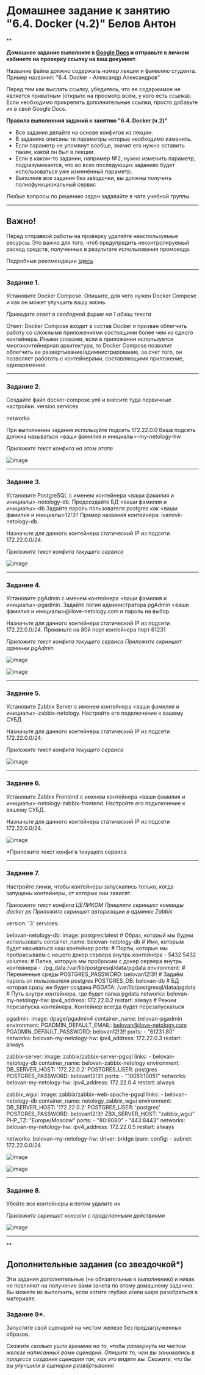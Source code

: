 # Домашнее задание к занятию "6.4. Docker (ч.2)" Белов Антон

**

**Домашнее задание выполните в [Google Docs](https://docs.google.com/) и отправьте в личном кабинете на проверку ссылку на ваш документ.** 

Название файла должно содержать номер лекции и фамилию студента. Пример названия: "6.4. Docker - Александр Александров"

Перед тем как выслать ссылку, убедитесь, что ее содержимое не является приватным (открыто на просмотр всем, у кого есть ссылка). Если необходимо прикрепить дополнительные ссылки, просто добавьте их в свой Google Docs.

**Правила выполнения заданий к занятию "6.4. Docker (ч.2)"**

- Все задания делайте на основе конфигов из лекции. 
- В заданиях описаны те параметры которые необходимо изменить. 
- Если параметр не упомянут вообще, значит его нужно оставить таким, какой он был в лекции. 
- Если в каком-то задании, например №2, нужно изменить параметр, подразумевается, что во всех последующих заданиях будет использоваться  уже изменённый параметр.
- Выполнив все задания без звёздочки, вы должны получить полнофункциональный сервис

Любые вопросы по решению задач задавайте в чате учебной группы.

---

 

## Важно!

Перед отправкой работы на проверку удаляйте неиспользуемые ресурсы.
Это важно для того, чтоб предупредить неконтролируемый расход средств, полученных в результате использования промокода.

Подробные рекомендации [здесь](https://github.com/netology-code/sdvps-homeworks/tree/main/recommend)

---

### Задание 1. 

Установите Docker Compose. Опишите, для чего нужен Docker Compose и как он может улучшить вашу жизнь.

*Приведите ответ в свободной форме на 1 абзац текста*

Ответ: Docker Compose входит в состав Docker и призван облегчить работу со сложными приложениями состоящими более чем из одного контейнера. Иными словами, если в приложении используется многоконтейнерная архитектура, то Docker Compose позволит облегчить ее развертывание/адимнистрирование, за счет того, он позволяет работать с контейнерами, составляющими приложение, одновременно.

---

### Задание 2. 

Создайте файл docker-compose.yml и внесите туда первичные настройки. 
version
services

networks

При выполнении задания используйте подсеть 172.22.0.0
Ваша подсеть должна называться <ваши фамилия и инициалы>-my-netology-hw

*Приложите текст конфига на этом этапе*

![image](https://user-images.githubusercontent.com/107868869/204356669-694ebd94-2807-4d06-a50e-6c1bd8878620.png)

---

### Задание 3. 

Установите PostgreSQL с именем контейнера <ваши фамилия и инициалы>-netology-db. 
Предсоздайте БД <ваши фамилия и инициалы>-db
Задайте пароль пользователя postgres как <ваши фамилия и инициалы>12!3!!
Пример названия контейнера: ivanovii-netology-db.

Назначьте для данного контейнера статический IP из подсети 172.22.0.0/24.

*Приложите текст конфига текущего сервиса*

![image](https://user-images.githubusercontent.com/107868869/204368530-5ee0b5c6-98c0-4c60-abfd-4cbe194cdbf2.png)

---

### Задание 4. 

Установите pgAdmin с именем контейнера <ваши фамилия и инициалы>-pgadmin. 
Задайте логин администратора pgAdmin <ваши фамилия и инициалы>@ilove-netology.com и пароль на выбор.

Назначьте для данного контейнера статический IP из подсети 172.22.0.0/24.
Прокиньте на 80й порт контейнера порт 61231

*Приложите текст конфига текущего сервиса*
*Приложите скриншот админки pgAdmin*

![image](https://user-images.githubusercontent.com/107868869/204368471-9a7c7cdb-a612-4690-ba9c-f356fe39aad2.png)

![image](https://user-images.githubusercontent.com/107868869/204369339-b0734d62-ab7f-443a-a3cb-bdc9efe2fa79.png)


---

### Задание 5. 

Установите Zabbix Server с именем контейнера <ваши фамилия и инициалы>-zabbix-netology. 
Настройте его подключение к вашему СУБД

Назначьте для данного контейнера статический IP из подсети 172.22.0.0/24.

*Приложите текст конфига текущего сервиса*

![image](https://user-images.githubusercontent.com/107868869/204371142-d62b66ca-5c0f-4056-b8f7-aeefa30016d3.png)

---

### Задание 6. 

Установите Zabbix Frontend с именем контейнера <ваши фамилия и инициалы>-netology-zabbix-frontend. 
Настройте его подключение к вашему СУБД.

Назначьте для данного контейнера статический IP из подсети 172.22.0.0/24.

![image](https://user-images.githubusercontent.com/107868869/204373264-77b52d98-ab8e-458f-8624-c9afc6ff9329.png)

*Приложите текст конфига текущего сервиса

---

### Задание 7. 

Настройте линки, чтобы контейнеры запускались только, когда запущены контейнеры, от которых они зависят.

*Приложите текст конфига ЦЕЛИКОМ
Пришлите скриншот команды docker ps
Приложите скриншот авторизации в админке Zabbix*

version: '3'
services:

  belovan-netology-db:
    image: postgres:latest # Образ, который мы будем использовать
    container_name: belovan-netology-db # Имя, которым будет называться наш контейнер
    ports: # Порты, которые мы пробрасываем с нашего докер сервера внутрь контейнера
      - 5432:5432
    volumes: # Папка, которую мы пробросим с докер сервера внутрь контейнера
      - ./pg_data:/var/lib/postgresql/data/pgdata
    environment: # Переменные среды
      POSTGRES_PASSWORD: belovan12!3!! # Задаём пароль от пользователя postgres
      POSTGRES_DB: belovan-db # БД которая сразу же будет создана
      PGDATA: /var/lib/postgresql/data/pgdata # Путь внутри контейнера, где будет папка pgdata
    networks:
      belovan-my-netology-hw:
        ipv4_address: 172.22.0.2
    restart: always # Режим перезапуска контейнера. Контейнер всегда будет перезапускаться

  pgadmin:
    image: dpage/pgadmin4
    container_name: belovan-pgadmin
    environment:
      PGADMIN_DEFAULT_EMAIL: belovan@ilove-netology.com
      PGADMIN_DEFAULT_PASSWORD: belovan12!3!!
    ports:
      - "61231:80"
    networks:
      belovan-my-netology-hw:
        ipv4_address: 172.22.0.3
    restart: always

  zabbix-server:
    image: zabbix/zabbix-server-pgsql
    links:
      - belovan-netology-db
    container_name: belovan-zabbix-netology
    environment:
      DB_SERVER_HOST: '172.22.0.2'
      POSTGRES_USER: postgres
      POSTGRES_PASSWORD: belovan12!3!!
    ports:
      - "10051:10051"
    networks:
      belovan-my-netology-hw:
        ipv4_address: 172.22.0.4
    restart: always

  zabbix_wgui:
    image: zabbix/zabbix-web-apache-pgsql
    links:
      - belovan-netology-db
    container_name: netology_zabbix_wgui
    environment:
      DB_SERVER_HOST: '172.22.0.2'
      POSTGRES_USER: 'postgres'
      POSTGRES_PASSWORD: belovan12!3!!
      ZBX_SERVER_HOST: "zabbix_wgui"
      PHP_TZ: "Europe/Moscow"
    ports:
      - "80:8080"
      - "443:8443"
    networks:
      belovan-my-netology-hw:
        ipv4_address: 172.22.0.5
    restart: always

networks:
  belovan-my-netology-hw:
    driver: bridge
    ipam:
      config:
      - subnet: 172.22.0.0/24

![image](https://user-images.githubusercontent.com/107868869/204374555-942278ec-80de-483f-a52b-4abc023d7cea.png)

![image](https://user-images.githubusercontent.com/107868869/204375933-ac8652b3-e1b8-430d-a027-260f84d878b0.png)

---

### Задание 8. 

Убейте все контейнеры и потом удалите их

*Приложите скриншот консоли с проделанными действиями*

![image](https://user-images.githubusercontent.com/107868869/204376668-3bf98bb6-16e6-4824-a123-b53cf9452bdd.png)

---

**

## Дополнительные задания (со звездочкой*)
Эти задания дополнительные (не обязательные к выполнению) и никак не повлияют на получение вами зачета по этому домашнему заданию. Вы можете их выполнить, если хотите глубже и/или шире разобраться в материале.

### Задание 9*. 

Запустите свой сценарий на чистом железе без предзагруженных образов.

*Скажите сколько ушло времени на то, чтобы развернуть на чистом железе написанный вами сценарий.
Опишите то, чем вы занимались в процессе создания сценария так, как это видите вы.
Скажите, что бы вы улучшили в сценарии развёртывания*
